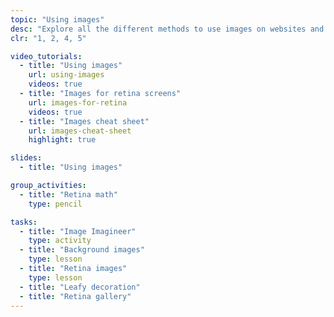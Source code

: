 ```yaml
---
topic: "Using images"
desc: "Explore all the different methods to use images on websites and their ramifications."
clr: "1, 2, 4, 5"

video_tutorials:
  - title: "Using images"
    url: using-images
    videos: true
  - title: "Images for retina screens"
    url: images-for-retina
    videos: true
  - title: "Images cheat sheet"
    url: images-cheat-sheet
    highlight: true

slides:
  - title: "Using images"

group_activities:
  - title: "Retina math"
    type: pencil

tasks:
  - title: "Image Imagineer"
    type: activity
  - title: "Background images"
    type: lesson
  - title: "Retina images"
    type: lesson
  - title: "Leafy decoration"
  - title: "Retina gallery"
---
```

